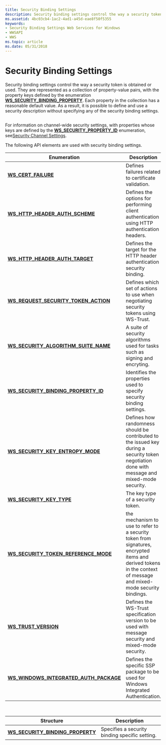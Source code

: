 ```yaml
---
title: Security Binding Settings
description: Security binding settings control the way a security token is obtained or used.
ms.assetid: 4bc03cb4-1ac2-4ad1-a45d-eae8f50f5355
keywords:
- Security Binding Settings Web Services for Windows
- WWSAPI
- WWS
ms.topic: article
ms.date: 05/31/2018
---
```


# Security Binding Settings

Security binding settings control the way a security token is obtained or used. They are represented as a collection of property-value pairs, with the property keys defined by the enumeration [**WS\_SECURITY\_BINDING\_PROPERTY**](/windows/desktop/api/WebServices/ns-webservices-ws_security_binding_property). Each property in the collection has a reasonable default value. As a result, it is possible to define and use a security description without specifying any of the security binding settings.

## 

For information on channel-wide security settings, with properties whose keys are defined by the [**WS\_SECURITY\_PROPERTY\_ID**](/windows/desktop/api/WebServices/ne-webservices-ws_security_property_id) enumeration, see[Security Channel Settings](security-channel-settings.md).

The following API elements are used with security binding settings.

| Enumeration                                                                          | Description                                                                                                                                                       |
|--------------------------------------------------------------------------------------|-------------------------------------------------------------------------------------------------------------------------------------------------------------------|
| [**WS\_CERT\_FAILURE**](/windows/win32/api/webservices/ne-webservices-ws_value_type)                                         | Defines failures related to certificate validation.                                                                                                               |
| [**WS\_HTTP\_HEADER\_AUTH\_SCHEME**](https://technet.microsoft.com/windows/dd401907(v=vs.60))                 | Defines the options for performing client authentication using HTTP authentication headers.                                                                       |
| [**WS\_HTTP\_HEADER\_AUTH\_TARGET**](/windows/desktop/api/WebServices/ne-webservices-ws_http_header_auth_target)                 | Defines the target for the HTTP header authentication security binding.                                                                                           |
| [**WS\_REQUEST\_SECURITY\_TOKEN\_ACTION**](/windows/desktop/api/WebServices/ne-webservices-ws_request_security_token_action)     | Defines which set of actions to use when negotiating security tokens using WS-Trust.                                                                              |
| [**WS\_SECURITY\_ALGORITHM\_SUITE\_NAME**](/windows/desktop/api/WebServices/ne-webservices-ws_security_algorithm_suite_name)     | A suite of security algorithms used for tasks such as signing and encryting.                                                                                      |
| [**WS\_SECURITY\_BINDING\_PROPERTY\_ID**](/windows/desktop/api/WebServices/ne-webservices-ws_security_binding_property_id)       | Identifies the properties used to specify security binding settings.                                                                                              |
| [**WS\_SECURITY\_KEY\_ENTROPY\_MODE**](/windows/desktop/api/WebServices/ne-webservices-ws_security_key_entropy_mode)             | Defines how randomness should be contributed to the issued key during a security token negotiation done with message and mixed-mode security.                     |
| [**WS\_SECURITY\_KEY\_TYPE**](/windows/desktop/api/WebServices/ne-webservices-ws_security_key_type)                              | The key type of a security token.                                                                                                                                 |
| [**WS\_SECURITY\_TOKEN\_REFERENCE\_MODE**](/windows/desktop/api/WebServices/ne-webservices-ws_security_token_reference_mode)     | the mechanism to use to refer to a security token from signatures, encrypted items and derived tokens in the context of message and mixed-mode security bindings. |
| [**WS\_TRUST\_VERSION**](/windows/desktop/api/WebServices/ne-webservices-ws_trust_version)                                       | Defines the WS-Trust specification version to be used with message security and mixed-mode security.                                                              |
| [**WS\_WINDOWS\_INTEGRATED\_AUTH\_PACKAGE**](/windows/desktop/api/WebServices/ne-webservices-ws_windows_integrated_auth_package) | Defines the specific SSP package to be used for Windows Integrated Authentication.                                                                                |



 



| Structure                                                               | Description                                    |
|-------------------------------------------------------------------------|------------------------------------------------|
| [**WS\_SECURITY\_BINDING\_PROPERTY**](/windows/desktop/api/WebServices/ns-webservices-ws_security_binding_property) | Specifies a security binding specific setting. |



 

 

 




